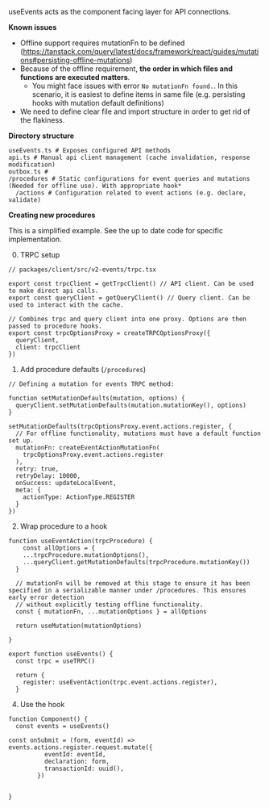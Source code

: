 useEvents acts as the component facing layer for API connections.

**Known issues**

- Offline support requires mutationFn to be defined (https://tanstack.com/query/latest/docs/framework/react/guides/mutations#persisting-offline-mutations)
- Because of the offline requirement, **the order in which files and functions are executed matters**.
  - You might face issues with error `No mutationFn found.`. In this scenario, it is easiest to define items in same file (e.g. persisting hooks with mutation default definitions)
- We need to define clear file and import structure in order to get rid of the flakiness.

**Directory structure**

```
useEvents.ts # Exposes configured API methods
api.ts # Manual api client management (cache invalidation, response modification)
outbox.ts #
/procedures # Static configurations for event queries and mutations (Needed for offline use). With appropriate hook*
  /actions # Configuration related to event actions (e.g. declare, validate)

```

**Creating new procedures**

This is a simplified example. See the up to date code for specific implementation.

0. TRPC setup

```
// packages/client/src/v2-events/trpc.tsx

export const trpcClient = getTrpcClient() // API client. Can be used to make direct api calls.
export const queryClient = getQueryClient() // Query client. Can be used to interact with the cache.

// Combines trpc and query client into one proxy. Options are then passed to procedure hooks.
export const trpcOptionsProxy = createTRPCOptionsProxy({
  queryClient,
  client: trpcClient
})

```

1. Add procedure defaults (`/procedures`)

```
// Defining a mutation for events TRPC method:

function setMutationDefaults(mutation, options) {
  queryClient.setMutationDefaults(mutation.mutationKey(), options)
}

setMutationDefaults(trpcOptionsProxy.event.actions.register, {
  // For offline functionality, mutations must have a default function set up.
  mutationFn: createEventActionMutationFn(
    trpcOptionsProxy.event.actions.register
  ),
  retry: true,
  retryDelay: 10000,
  onSuccess: updateLocalEvent,
  meta: {
    actionType: ActionType.REGISTER
  }
})
```

2. Wrap procedure to a hook

```
function useEventAction(trpcProcedure) {
    const allOptions = {
    ...trpcProcedure.mutationOptions(),
    ...queryClient.getMutationDefaults(trpcProcedure.mutationKey())
  }

  // mutationFn will be removed at this stage to ensure it has been specified in a serializable manner under /procedures. This ensures early error detection
  // without explicitly testing offline functionality.
  const { mutationFn, ...mutationOptions } = allOptions

  return useMutation(mutationOptions)

}

export function useEvents() {
  const trpc = useTRPC()

  return {
    register: useEventAction(trpc.event.actions.register),
  }
```

4. Use the hook

```
function Component() {
  const events = useEvents()

const onSubmit = (form, eventId) => events.actions.register.request.mutate({
          eventId: eventId,
          declaration: form,
          transactionId: uuid(),
        })


}

```
